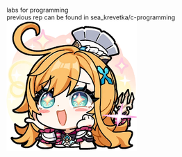 labs for programming  
previous rep can be found in sea_krevetka/c-programming  
<img src="semester_2/stickers/escoffier.webp" alt="escoffier" width="300"/>
